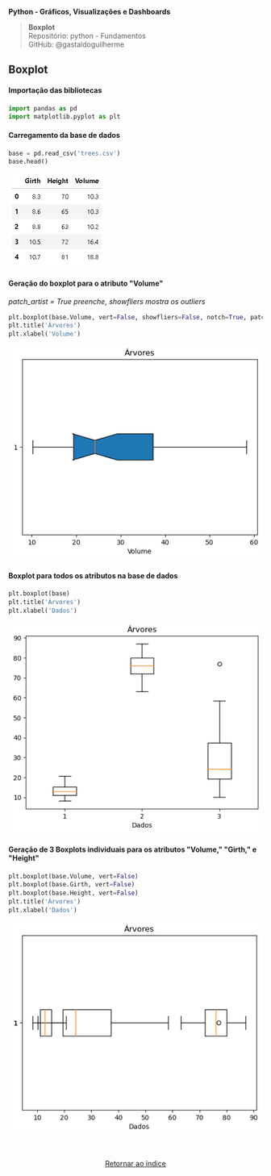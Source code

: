 **Python - Gráficos, Visualizações e Dashboards** 
>**Boxplot**    
> Repositório: python - Fundamentos  
> GitHub: @gastaldoguilherme
&nbsp;

## Boxplot



#### Importação das bibliotecas
```python
import pandas as pd
import matplotlib.pyplot as plt
```

#### Carregamento da base de dados
```python
base = pd.read_csv('trees.csv')
base.head()
```

![Alt text](/assets/15-1.png)

#### Geração do boxplot para o atributo "Volume"
*patch_artist = True preenche, showfliers mostra os outliers*
```python
plt.boxplot(base.Volume, vert=False, showfliers=False, notch=True, patch_artist=True)
plt.title('Árvores')
plt.xlabel('Volume')
```

![Alt text](/assets/15-2.png)

#### Boxplot para todos os atributos na base de dados
```python
plt.boxplot(base)
plt.title('Árvores')
plt.xlabel('Dados')
```

![Alt text](/assets/15-3.png)

#### Geração de 3 Boxplots individuais para os atributos "Volume," "Girth," e "Height"
```python
plt.boxplot(base.Volume, vert=False)
plt.boxplot(base.Girth, vert=False)
plt.boxplot(base.Height, vert=False)
plt.title('Árvores')
plt.xlabel('Dados')
```

![Alt text](/assets/15-4.png)



&nbsp;

<div align="center">
   
[Retornar ao índice](/README.md)

</div>